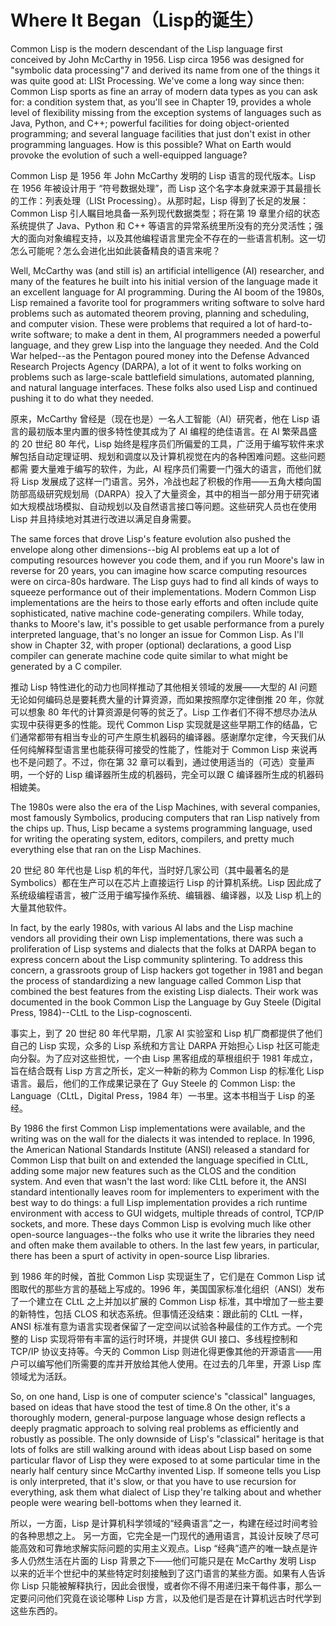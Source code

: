 # Where It Began（Lisp的诞生）

Common Lisp is the modern descendant of the Lisp language first
conceived by John McCarthy in 1956. Lisp circa 1956 was designed for
"symbolic data processing"7 and derived its name from one of the
things it was quite good at: LISt Processing. We've come a long way
since then: Common Lisp sports as fine an array of modern data types
as you can ask for: a condition system that, as you'll see in Chapter
19, provides a whole level of flexibility missing from the exception
systems of languages such as Java, Python, and C++; powerful
facilities for doing object-oriented programming; and several language
facilities that just don't exist in other programming languages. How
is this possible? What on Earth would provoke the evolution of such a
well-equipped language?

Common Lisp 是 1956 年 John McCarthy 发明的 Lisp 语言的现代版本。Lisp
在 1956 年被设计用于 “符号数据处理”，而 Lisp
这个名字本身就来源于其最擅长的工作：列表处理（LISt Processing）。从那时起，Lisp
得到了长足的发展：Common Lisp
引人瞩目地具备一系列现代数据类型；将在第 19 章里介绍的状态系统提供了
Java、Python 和 C++
等语言的异常系统里所没有的充分灵活性；强大的面向对象编程支持，以及其他编程语言里完全不存在的一些语言机制。这一切怎么可能呢？怎么会进化出如此装备精良的语言来呢？

Well, McCarthy was (and still is) an artificial intelligence (AI)
researcher, and many of the features he built into his initial version
of the language made it an excellent language for AI
programming. During the AI boom of the 1980s, Lisp remained a favorite
tool for programmers writing software to solve hard problems such as
automated theorem proving, planning and scheduling, and computer
vision. These were problems that required a lot of hard-to-write
software; to make a dent in them, AI programmers needed a powerful
language, and they grew Lisp into the language they needed. And the
Cold War helped--as the Pentagon poured money into the Defense
Advanced Research Projects Agency (DARPA), a lot of it went to folks
working on problems such as large-scale battlefield simulations,
automated planning, and natural language interfaces. These folks also
used Lisp and continued pushing it to do what they needed.

原来，McCarthy 曾经是（现在也是）一名人工智能（AI）研究者，他在 Lisp
语言的最初版本里内置的很多特性使其成为了 AI 编程的绝佳语言。在 AI
繁荣昌盛的 20 世纪 80 年代，Lisp
始终是程序员们所偏爱的工具，广泛用于编写软件来求解包括自动定理证明、规划和调度以及计算机视觉在内的各种困难问题。这些问题都需
要大量难于编写的软件，为此，AI
程序员们需要一门强大的语言，而他们就将 Lisp
发展成了这样一门语言。另外，冷战也起了积极的作用——五角大楼向国防部高级研究规划局（DARPA）投入了大量资金，其中的相当一部分用于研究诸如大规模战场模拟、自动规划以及自然语言接口等问题。这些研究人员也在使用
Lisp 并且持续地对其进行改进以满足自身需要。

The same forces that drove Lisp's feature evolution also pushed the
envelope along other dimensions--big AI problems eat up a lot of
computing resources however you code them, and if you run Moore's law
in reverse for 20 years, you can imagine how scarce computing
resources were on circa-80s hardware. The Lisp guys had to find all
kinds of ways to squeeze performance out of their
implementations. Modern Common Lisp implementations are the heirs to
those early efforts and often include quite sophisticated, native
machine code-generating compilers. While today, thanks to Moore's law,
it's possible to get usable performance from a purely interpreted
language, that's no longer an issue for Common Lisp. As I'll show in
Chapter 32, with proper (optional) declarations, a good Lisp compiler
can generate machine code quite similar to what might be generated by
a C compiler.

推动 Lisp 特性进化的动力也同样推动了其他相关领域的发展——大型的 AI
问题无论如何编码总是要耗费大量的计算资源，而如果按照摩尔定律倒推 20
年，你就可以想象 80 年代的计算资源是何等的贫乏了。Lisp
工作者们不得不想尽办法从实现中获得更多的性能。现代 Common Lisp
实现就是这些早期工作的结晶，它们通常都带有相当专业的可产生原生机器码的编译器。感谢摩尔定律，今天我们从任何纯解释型语言里也能获得可接受的性能了，性能对于
Common Lisp 来说再也不是问题了。不过，你在第 32
章可以看到，通过使用适当的（可选）变量声明，一个好的
Lisp 编译器所生成的机器码，完全可以跟 C 编译器所生成的机器码相媲美。

The 1980s were also the era of the Lisp Machines, with several
companies, most famously Symbolics, producing computers that ran Lisp
natively from the chips up. Thus, Lisp became a systems programming
language, used for writing the operating system, editors, compilers,
and pretty much everything else that ran on the Lisp Machines.

20 世纪 80 年代也是 Lisp 机的年代，当时好几家公司（其中最著名的是
Symbolics）都在生产可以在芯片上直接运行 Lisp
的计算机系统。Lisp 因此成了系统级编程语言，被广泛用于编写操作系统、编辑器、编译器，以及
Lisp 机上的大量其他软件。

In fact, by the early 1980s, with various AI labs and the Lisp machine
vendors all providing their own Lisp implementations, there was such a
proliferation of Lisp systems and dialects that the folks at DARPA
began to express concern about the Lisp community splintering. To
address this concern, a grassroots group of Lisp hackers got together
in 1981 and began the process of standardizing a new language called
Common Lisp that combined the best features from the existing Lisp
dialects. Their work was documented in the book Common Lisp the
Language by Guy Steele (Digital Press, 1984)--CLtL to the
Lisp-cognoscenti.

事实上，到了 20 世纪 80 年代早期，几家 AI 实验室和 Lisp 机厂商都提供了他们自己的
Lisp 实现，众多的 Lisp 系统和方言让 DARPA 开始担心 Lisp
社区可能走向分裂。为了应对这些担忧，一个由 Lisp
黑客组成的草根组织于 1981 年成立，旨在结合既有 Lisp 方言之所长，定义一种新的称为
Common Lisp 的标准化 Lisp 语言。最后，他们的工作成果记录在了 Guy
Steele 的 Common Lisp: the Language（CLtL，Digital Press，1984
年）一书里。这本书相当于 Lisp 的圣经。

By 1986 the first Common Lisp implementations were available, and the
writing was on the wall for the dialects it was intended to
replace. In 1996, the American National Standards Institute (ANSI)
released a standard for Common Lisp that built on and extended the
language specified in CLtL, adding some major new features such as the
CLOS and the condition system. And even that wasn't the last word:
like CLtL before it, the ANSI standard intentionally leaves room for
implementers to experiment with the best way to do things: a full Lisp
implementation provides a rich runtime environment with access to GUI
widgets, multiple threads of control, TCP/IP sockets, and more. These
days Common Lisp is evolving much like other open-source
languages--the folks who use it write the libraries they need and
often make them available to others. In the last few years, in
particular, there has been a spurt of activity in open-source Lisp
libraries.

到 1986 年的时候，首批 Common Lisp 实现诞生了，它们是在 Common Lisp
试图取代的那些方言的基础上写成的。1996 年，美国国家标准化组织（ANSI）发布了一个建立在
CLtL 之上并加以扩展的 Common Lisp 标准，其中增加了一些主要的新特性，包括
CLOS 和状态系统。但事情还没结束：跟此前的 CLtL 一样，ANSI
标准有意为语言实现者保留了一定空间以试验各种最佳的工作方式。一个完整的
Lisp 实现将带有丰富的运行时环境，并提供 GUI 接口、多线程控制和 TCP/IP
协议支持等。今天的 Common Lisp 则进化得更像其他的开源语言——用户可以编写他们所需要的库并开放给其他人使用。在过去的几年里，开源
Lisp 库领域尤为活跃。

So, on one hand, Lisp is one of computer science's "classical"
languages, based on ideas that have stood the test of time.8 On the
other, it's a thoroughly modern, general-purpose language whose design
reflects a deeply pragmatic approach to solving real problems as
efficiently and robustly as possible. The only downside of Lisp's
"classical" heritage is that lots of folks are still walking around
with ideas about Lisp based on some particular flavor of Lisp they
were exposed to at some particular time in the nearly half century
since McCarthy invented Lisp. If someone tells you Lisp is only
interpreted, that it's slow, or that you have to use recursion for
everything, ask them what dialect of Lisp they're talking about and
whether people were wearing bell-bottoms when they learned it.

所以，一方面，Lisp 是计算机科学领域的“经典语言”之一，构建在经过时间考验的各种思想之上。 另一方面，它完全是一门现代的通用语言，其设计反映了尽可能高效和可靠地求解实际问题的实用主义观点。Lisp
“经典”遗产的唯一缺点是许多人仍然生活在片面的
Lisp 背景之下——他们可能只是在 McCarthy 发明 Lisp
以来的近半个世纪中的某些特定时刻接触到了这门语言的某些方面。如果有人告诉你
Lisp 只能被解释执行，因此会很慢，或者你不得不用递归来干每件事，那么一定要问问他们究竟在谈论哪种
Lisp 方言，以及他们是否是在计算机远古时代学到这些东西的。
